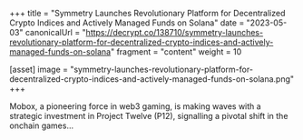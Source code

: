 +++
title = "Symmetry Launches Revolutionary Platform for Decentralized Crypto Indices and Actively Managed Funds on Solana"
date = "2023-05-03"
canonicalUrl = "https://decrypt.co/138710/symmetry-launches-revolutionary-platform-for-decentralized-crypto-indices-and-actively-managed-funds-on-solana"
fragment = "content"
weight = 10

[asset]
    image = "symmetry-launches-revolutionary-platform-for-decentralized-crypto-indices-and-actively-managed-funds-on-solana.png"
+++

Mobox, a pioneering force in web3 gaming, is making waves with a strategic 
investment in Project Twelve (P12), signalling a pivotal shift in the 
onchain games...
